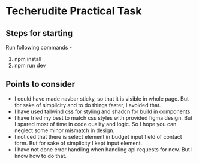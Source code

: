 # Techerudite Practical Task

## Steps for starting

Run following commands - 
1. npm install
2. npm run dev

## Points to consider

- I could have made navbar sticky, so that it is visible in whole page. But for sake of simplicity and to do things faster, I avoided that.
- I have used tailwind css for styling and shadcn for build in components.
- I have tried my best to match css styles with provided figma design. But I spared most of time in code quality and logic. So I hope you can neglect some minor mismatch in design.
- I noticed that there is select element in budget input field of contact form. But for sake of simplicity I kept input element.
- I have not done error handling when handling api requests for now. But I know how to do that.